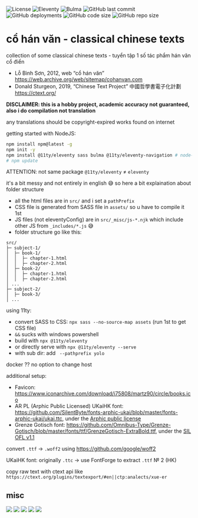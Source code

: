 ![License](https://img.shields.io/github/license/phineas-pta/co-han-van?logo=unlicense)
![Eleventy](https://img.shields.io/badge/made%20with-11ty-blue?logo=eleventy)
![Bulma](https://img.shields.io/badge/made%20with-Bulma-blue?logo=bulma)
![GitHub last commit](https://img.shields.io/github/last-commit/phineas-pta/co-han-van?logo=git)
![GitHub deployments](https://img.shields.io/github/deployments/phineas-pta/co-han-van/github-pages?logo=githubactions&label=Github%20page)
![GitHub code size](https://img.shields.io/github/languages/code-size/phineas-pta/co-han-van?logo=github)
![GitHub repo size](https://img.shields.io/github/repo-size/phineas-pta/co-han-van?logo=github)

# cổ hán văn - classical chinese texts

collection of some classical chinese texts - tuyển tập 1 số tác phẩm hán văn cổ điển
- Lỗ Bình Sơn, 2012, web “cổ hán văn” https://web.archive.org/web/sitemap/cohanvan.com
- Donald Sturgeon, 2019, “Chinese Text Project” 中國哲學書電子化計劃 https://ctext.org/

**DISCLAIMER: this is a hobby project, academic accuracy not guaranteed, also i do compilation not translation**

any translations should be copyright-expired works found on internet

getting started with NodeJS:
```bash
npm install npm@latest -g
npm init -y
npm install @11ty/eleventy sass bulma @11ty/eleventy-navigation # node-sass depreciated
# npm update
```
ATTENTION: not same package `@11ty/eleventy` ≠ `eleventy`

it's a bit messy and not entirely in english 😅 so here a bit explaination about folder structure
- all the html files are in `src/` and i set a `pathPrefix`
- CSS file is generated from SASS file in `assets/` so u have to compile it 1st
- JS files (not eleventyConfig) are in `src/_misc/js-*.njk` which include other JS from `_includes/*.js` 😅
- folder structure go like this:
```
src/
├─ subject-1/
│  ├─ book-1/
│  │  ├─ chapter-1.html
│  │  ├─ chapter-2.html
│  ├─ book-2/
│  │  ├─ chapter-1.html
│  │  ├─ chapter-2.html
│ ...
├─ subject-2/
│  ├─ book-3/
│ ...
```

using 11ty:
- convert SASS to CSS: `npx sass --no-source-map assets` (run 1st to get CSS file)
- `&&` sucks with windows powershell
- build with `npx @11ty/eleventy`
- or directly serve with `npx @11ty/eleventy --serve`
- with sub dir: add ` --pathprefix yolo`

docker ?? no option to change host

additional setup:

 - Favicon: https://www.iconarchive.com/download/i75808/martz90/circle/books.ico
 - AR PL (Arphic Public Licensed) UKaiHK font: https://github.com/SilentByte/fonts-arphic-ukai/blob/master/fonts-arphic-ukai/ukai.ttc, under the [Arphic public license](assets/fonts/ARPHICPL.txt)
 - Grenze Gotisch font: https://github.com/Omnibus-Type/Grenze-Gotisch/blob/master/fonts/ttf/GrenzeGotisch-ExtraBold.ttf, under the [SIL OFL v1.1](assets/fonts/OFL.txt)

convert `.ttf` → `.woff2` using https://github.com/google/woff2

UKaiHK font: originally `.ttc` → use FontForge to extract `.ttf` № 2 (HK)

copy raw text with ctext api like `https://ctext.org/plugins/textexport/#en||ctp:analects/xue-er`

## misc

![](https://tokei.rs/b1/github/phineas-pta/co-han-van?category=files)
![](https://tokei.rs/b1/github/phineas-pta/co-han-van?category=lines)
![](https://tokei.rs/b1/github/phineas-pta/co-han-van?category=code)
![](https://tokei.rs/b1/github/phineas-pta/co-han-van?category=comments)
![](https://tokei.rs/b1/github/phineas-pta/co-han-van?category=blanks)
